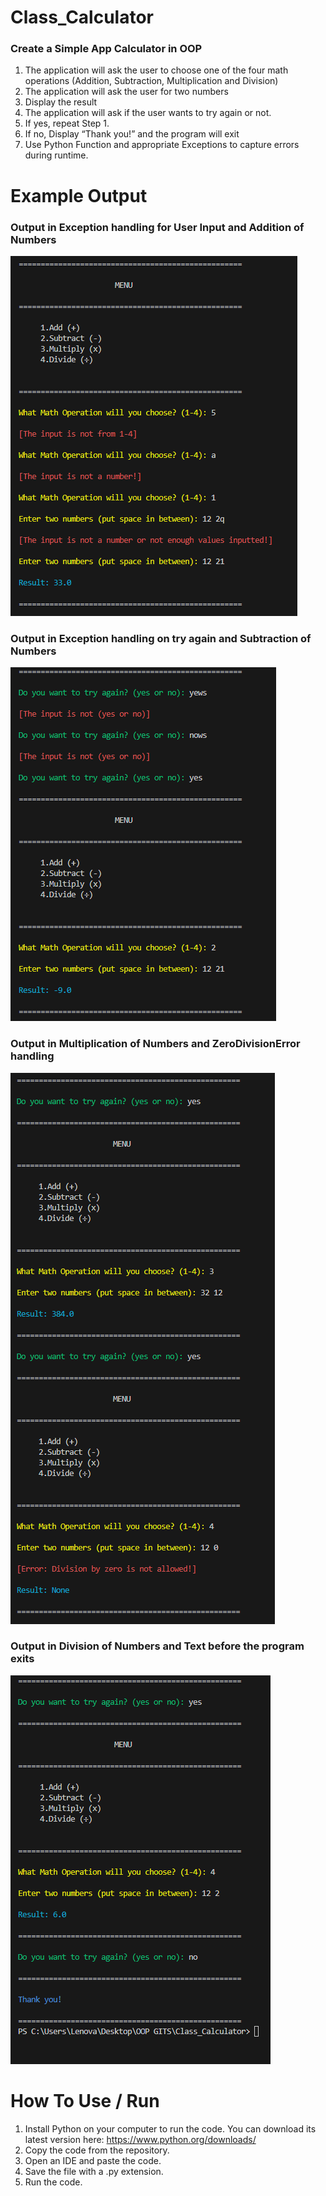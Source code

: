 # Class_Calculator

### Create a Simple App Calculator in OOP

1. The application will ask the user to choose one of the four math operations (Addition, Subtraction, Multiplication and Division)
2. The application will ask the user for two numbers
3. Display the result
4. The application will ask if the user wants to try again or not.
5. If yes, repeat Step 1.
6. If no, Display “Thank you!” and the program will exit 
7. Use Python Function and appropriate Exceptions to capture errors during runtime.

# Example Output 

### Output in Exception handling for User Input and Addition of Numbers
![](img/ss1.png)
### Output in Exception handling on try again and Subtraction of Numbers
![](img/ss2.png)
### Output in Multiplication of Numbers and ZeroDivisionError handling  
![](img/ss3.png)
### Output in Division of Numbers and Text before the program exits
![](img/ss4.png)
# How To Use / Run
1. Install Python on your computer to run the code. You can download its latest version here: https://www.python.org/downloads/ 
2. Copy the code from the repository. 
3. Open an IDE and paste the code. 
4. Save the file with a .py extension. 
5. Run the code. 
